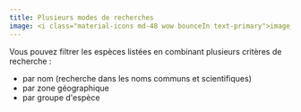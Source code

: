 ```yaml
---
title: Plusieurs modes de recherches
image: <i class="material-icons md-48 wow bounceIn text-primary">image_search</i>
---
```

Vous pouvez filtrer les espèces listées en combinant plusieurs critères de recherche :
- par nom (recherche dans les noms communs et scientifiques)
- par zone géographique
- par groupe d'espèce